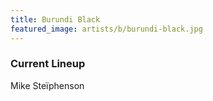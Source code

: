 ```yaml
---
title: Burundi Black
featured_image: artists/b/burundi-black.jpg
---
```

### Current Lineup

Mike Steïphenson

